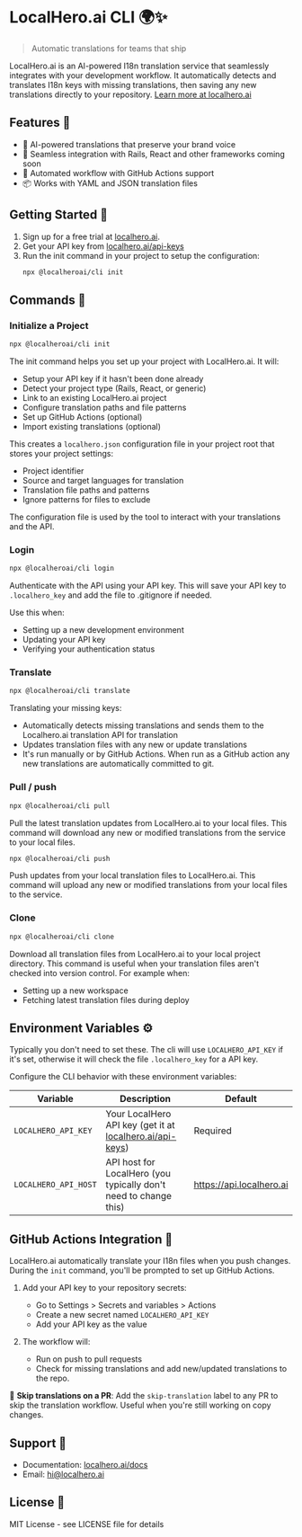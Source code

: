 # LocalHero.ai CLI 🌍✨

> Automatic translations for teams that ship

LocalHero.ai is an AI-powered I18n translation service that seamlessly integrates with your development workflow. It automatically detects and translates I18n keys with missing translations, then saving any new translations directly to your repository. [Learn more at localhero.ai](https://localhero.ai/)

## Features 🚀

- 🤖 AI-powered translations that preserve your brand voice
- 🔌 Seamless integration with Rails, React and other frameworks coming soon
- 🚀 Automated workflow with GitHub Actions support
- 📦 Works with YAML and JSON translation files

## Getting Started 🏁

1. Sign up for a free trial at [localhero.ai](https://localhero.ai/).
2. Get your API key from [localhero.ai/api-keys](https://localhero.ai/api-keys)
3. Run the init command in your project to setup the configuration:
   ```bash
   npx @localheroai/cli init
   ```

## Commands 👏

### Initialize a Project

```bash
npx @localheroai/cli init
```

The init command helps you set up your project with LocalHero.ai. It will:
- Setup your API key if it hasn't been done already
- Detect your project type (Rails, React, or generic)
- Link to an existing LocalHero.ai project
- Configure translation paths and file patterns
- Set up GitHub Actions (optional)
- Import existing translations (optional)

This creates a `localhero.json` configuration file in your project root that stores your project settings:
- Project identifier
- Source and target languages for translation
- Translation file paths and patterns
- Ignore patterns for files to exclude

The configuration file is used by the tool to interact with your translations and the API.

### Login

```bash
npx @localheroai/cli login
```

Authenticate with the API using your API key.  This will save your API key to `.localhero_key` and add the file to .gitignore if needed.

Use this when:
- Setting up a new development environment
- Updating your API key
- Verifying your authentication status

### Translate

```bash
npx @localheroai/cli translate
```

Translating your missing keys:
- Automatically detects missing translations and sends them to the Localhero.ai translation API for translation
- Updates translation files with any new or update translations
- It's run manually or by GitHub Actions. When run as a GitHub action any new translations are automatically committed to git.

### Pull / push

```bash
npx @localheroai/cli pull
```

Pull the latest translation updates from LocalHero.ai to your local files. This command will download any new or modified translations from the service to your local files.

```bash
npx @localheroai/cli push
```

Push updates from your local translation files to LocalHero.ai. This command will upload any new or modified translations from your local files to the service.

### Clone

```bash
npx @localheroai/cli clone
```

Download all translation files from LocalHero.ai to your local project directory. This command is useful when your translation files aren't checked into version control. For example when:

- Setting up a new workspace
- Fetching latest translation files during deploy

## Environment Variables ⚙️

Typically you don't need to set these. The cli will use `LOCALHERO_API_KEY` if it's set, otherwise it will check the file `.localhero_key` for a API key.

Configure the CLI behavior with these environment variables:

| Variable | Description | Default |
|----------|-------------|---------|
| `LOCALHERO_API_KEY` | Your LocalHero API key (get it at [localhero.ai/api-keys](https://localhero.ai/api-keys)) | Required |
| `LOCALHERO_API_HOST` | API host for LocalHero (you typically don't need to change this) | https://api.localhero.ai |

## GitHub Actions Integration 🤖

LocalHero.ai automatically translate your I18n files when you push changes. During the `init` command, you'll be prompted to set up GitHub Actions.

1. Add your API key to your repository secrets:
   - Go to Settings > Secrets and variables > Actions
   - Create a new secret named `LOCALHERO_API_KEY`
   - Add your API key as the value

2. The workflow will:
   - Run on push to pull requests
   - Check for missing translations and add new/updated translations to the repo.

🚧 **Skip translations on a PR**: Add the `skip-translation` label to any PR to skip the translation workflow. Useful when you're still working on copy changes.

## Support 💬

- Documentation: [localhero.ai/docs](https://localhero.ai/docs)
- Email: hi@localhero.ai

## License 📄

MIT License - see LICENSE file for details
